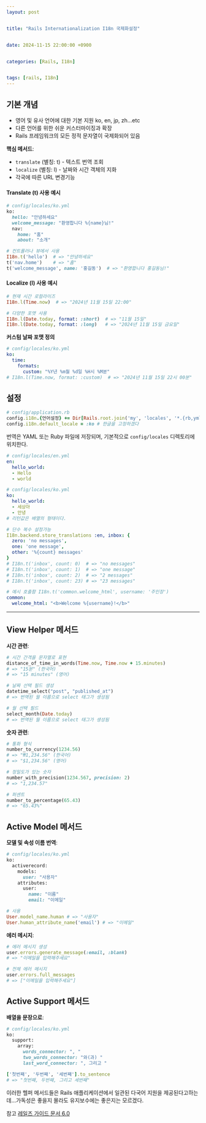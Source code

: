 ```yaml
---
layout: post


title: "Rails Internationalization I18n 국제화설정"


date: 2024-11-15 22:00:00 +0900


categories: [Rails, I18n]


tags: [rails, I18n]
---
```


## 기본 개념
- 영어 및 유사 언어에 대한 기본 지원 ko, en, jp, zh...etc
- 다른 언어를 위한 쉬운 커스터마이징과 확장
- Rails 프레임워크의 모든 정적 문자열이 국제화되어 있음

**핵심 메서드**:
- `translate` (별칭: t) - 텍스트 번역 조회
- `localize` (별칭: l) - 날짜와 시간 객체의 지화
- 각국에 따른 URL 변경기능

#### Translate (t) 사용 예시

```ruby
# config/locales/ko.yml
ko:
  hello: "안녕하세요"
  welcome_message: "환영합니다 %{name}님!"
  nav:
    home: "홈"
    about: "소개"

# 컨트롤러나 뷰에서 사용
I18n.t('hello')  # => "안녕하세요"
t('nav.home')    # => "홈"
t('welcome_message', name: '홍길동')  # => "환영합니다 홍길동님!"
```

#### Localize (l) 사용 예시

```ruby
# 현재 시간 로컬라이즈
I18n.l(Time.now)  # => "2024년 11월 15일 22:00"

# 다양한 포맷 사용
I18n.l(Date.today, format: :short)  # => "11월 15일"
I18n.l(Date.today, format: :long)   # => "2024년 11월 15일 금요일"
```

**커스텀 날짜 포맷 정의**

```yaml
# config/locales/ko.yml
ko:
  time:
    formats:
      custom: "%Y년 %m월 %d일 %H시 %M분"
# I18n.l(Time.now, format: :custom)  # => "2024년 11월 15일 22시 00분"
```

## 설정
```ruby
# config/application.rb
config.i18n.{언어설정} += Dir[Rails.root.join('my', 'locales', '*.{rb,yml}')]
config.i18n.default_locale = :ko # 한글을 고정하겠다
```

번역은 YAML 또는 Ruby 파일에 저장되며, 기본적으로 `config/locales` 디렉토리에 위치한다.

```yaml
# config/locales/en.yml
en:
  hello_world: 
  - Hello
  - world

# config/locales/ko.yml
ko:
  hello_world: 
  - 세상아
  - 안녕
# 리턴값은 배열의 형태이다.

# 단수 복수 설정가능
I18n.backend.store_translations :en, inbox: {
  zero: 'no messages',
  one: 'one message',
  other: '%{count} messages'
}
# I18n.t('inbox', count: 0)  # => "no messages"
# I18n.t('inbox', count: 1)  # => "one message"
# I18n.t('inbox', count: 2)  # => "2 messages"
# I18n.t('inbox', count: 23) # => "23 messages"

# 예시 호출함 I18n.t('common.welcome_html', username: '주인장')
common:
  welcome_html: "<b>Welcome %{username}!</b>"
```

--- 

## View Helper 메서드

**시간 관련**:
```ruby
# 시간 간격을 문자열로 표현
distance_of_time_in_words(Time.now, Time.now + 15.minutes)
# => "15분" (한국어)
# => "15 minutes" (영어)

# 날짜 선택 필드 생성
datetime_select("post", "published_at")
# => 번역된 월 이름으로 select 태그가 생성됨

# 월 선택 필드
select_month(Date.today)
# => 번역된 월 이름으로 select 태그가 생성됨
```

**숫자 관련**:
```ruby
# 통화 형식
number_to_currency(1234.56)
# => "₩1,234.56" (한국어)
# => "$1,234.56" (영어)

# 정밀도가 있는 숫자
number_with_precision(1234.567, precision: 2)
# => "1,234.57"

# 퍼센트
number_to_percentage(65.43)
# => "65.43%"
```

## Active Model 메서드

**모델 및 속성 이름 번역**:
```ruby
# config/locales/ko.yml
ko:
  activerecord:
    models:
      user: "사용자"
    attributes:
      user:
        name: "이름"
        email: "이메일"

# 사용
User.model_name.human # => "사용자"
User.human_attribute_name('email') # => "이메일"
```

**에러 메시지**:
```ruby
# 에러 메시지 생성
user.errors.generate_message(:email, :blank)
# => "이메일을 입력해주세요"

# 전체 에러 메시지
user.errors.full_messages
# => ["이메일을 입력해주세요"]
```

## Active Support 메서드

**배열을 문장으로**:
```ruby
# config/locales/ko.yml
ko:
  support:
    array:
      words_connector: ", "
      two_words_connector: "와(과) "
      last_word_connector: ", 그리고 "

['첫번째', '두번째', '세번째'].to_sentence
# => "첫번째, 두번째, 그리고 세번째"
```

이러한 헬퍼 메서드들은 Rails 애플리케이션에서 일관된 다국어 지원을 제공된다고하는데...가독성은 좋을지 몰라도 유지보수에는 좋은지는 모르겠다.

참고
[레일즈 가이드 문서 6.0](https://guides.rubyonrails.org/v6.0/i18n.html)
